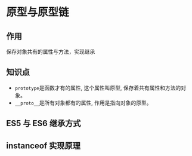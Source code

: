 # 原型与原型链

## 作用

保存对象共有的属性与方法，实现继承



## 知识点

- `prototype`是函数才有的属性, 这个属性叫原型, 保存着共有属性和方法的对象。
- `__proto__`是所有对象都有的属性, 作用是指向对象的原型。

  



## ES5 与 ES6 继承方式



## instanceof 实现原理



